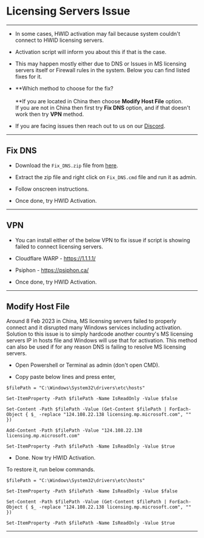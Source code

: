 # **Licensing Servers Issue**

------------------------------------------------------------------------

-   In some cases, HWID activation may fail because system couldn't connect to HWID licensing servers.

-   Activation script will inform you about this if that is the case.

-   This may happen mostly either due to DNS or Issues in MS licensing servers itself or Firewall rules in the system. Below you can find listed fixes for it.

-   **Which method to choose for the fix?\
    \
    **If you are located in China then choose **Modify Host File** option.\
    If you are not in China then first try **Fix DNS** option, and if that doesn't work then try **VPN** method.

-   If you are facing issues then reach out to us on our [Discord](https://discord.gg/gjJEfq7ux8).

------------------------------------------------------------------------

## Fix DNS

-   Download the `Fix_DNS.zip` file from [here](http://www.box.com/index.php?rm=box_download_shared_file&shared_name=4c66hw8ezuijy5j0trwczy860sf825i7&file_id=f_1146300205040).

-   Extract the zip file and right click on `Fix_DNS.cmd` file and run it as admin.

-   Follow onscreen instructions.

-   Once done, try HWID Activation.

------------------------------------------------------------------------

## VPN

-   You can install either of the below VPN to fix issue if script is showing failed to connect licensing servers.

-   Cloudflare WARP - <https://1.1.1.1/>

-   Psiphon - <https://psiphon.ca/>

-   Once done, try HWID Activation.

------------------------------------------------------------------------

## Modify Host File

Around 8 Feb 2023 in China, MS licensing servers failed to properly connect and it disrupted many Windows services including activation. Solution to this issue is to simply hardcode another country's MS licensing servers IP in hosts file and Windows will use that for activation. This method can also be used if for any reason DNS is failing to resolve MS licensing servers.

-   Open Powershell or Terminal as admin (don't open CMD).

-   Copy paste below lines and press enter,

<!-- -->

    $filePath = "C:\Windows\System32\drivers\etc\hosts"

    Set-ItemProperty -Path $filePath -Name IsReadOnly -Value $false

    Set-Content -Path $filePath -Value (Get-Content $filePath | ForEach-Object { $_ -replace "124.108.22.138 licensing.mp.microsoft.com", "" })

    Add-Content -Path $filePath -Value "124.108.22.138 licensing.mp.microsoft.com"

    Set-ItemProperty -Path $filePath -Name IsReadOnly -Value $true

-   Done. Now try HWID Activation.

To restore it, run below commands.

    $filePath = "C:\Windows\System32\drivers\etc\hosts"

    Set-ItemProperty -Path $filePath -Name IsReadOnly -Value $false

    Set-Content -Path $filePath -Value (Get-Content $filePath | ForEach-Object { $_ -replace "124.108.22.138 licensing.mp.microsoft.com", "" })

    Set-ItemProperty -Path $filePath -Name IsReadOnly -Value $true

------------------------------------------------------------------------
